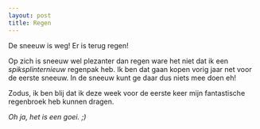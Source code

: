 ```yaml
---
layout: post
title: Regen
---
```

De sneeuw is weg! Er is terug regen!

Op zich is sneeuw wel plezanter dan regen ware het niet dat ik een _spiksplinternieuw_ regenpak heb. Ik ben dat gaan kopen vorig jaar net voor de eerste sneeuw. In de sneeuw kunt ge daar dus niets mee doen eh!

Zodus, ik ben blij dat ik deze week voor de eerste keer mijn fantastische regenbroek heb kunnen dragen. 

_Oh ja, het is een goei. ;)_